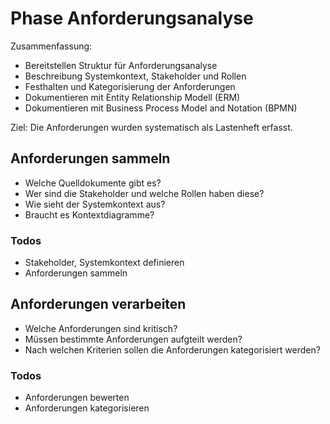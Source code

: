 # Phase Anforderungsanalyse

Zusammenfassung:

* Bereitstellen Struktur für Anforderungsanalyse
* Beschreibung Systemkontext, Stakeholder und Rollen
* Festhalten und Kategorisierung der Anforderungen
* Dokumentieren mit Entity Relationship Modell (ERM)
* Dokumentieren mit Business Process Model and Notation (BPMN)

Ziel: Die Anforderungen wurden systematisch als Lastenheft erfasst.

## Anforderungen sammeln

* Welche Quelldokumente gibt es?
* Wer sind die Stakeholder und welche Rollen haben diese?
* Wie sieht der Systemkontext aus?
* Braucht es Kontextdiagramme?

### Todos

-   Stakeholder, Systemkontext definieren
-   Anforderungen sammeln

## Anforderungen verarbeiten

* Welche Anforderungen sind kritisch?
* Müssen bestimmte Anforderungen aufgteilt werden?
* Nach welchen Kriterien sollen die Anforderungen kategorisiert werden?

### Todos

- Anforderungen bewerten
- Anforderungen kategorisieren